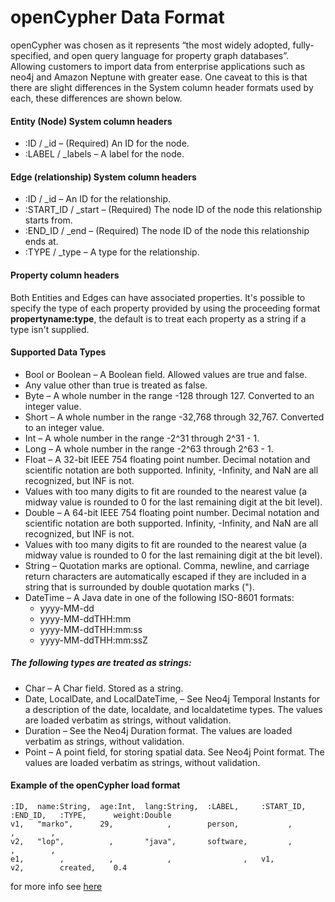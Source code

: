# openCypher Data Format

openCypher was chosen as it represents “the most widely adopted, fully-specified, and open query
language for property graph databases”. Allowing customers to import data from enterprise applications
such as neo4j and Amazon Neptune with greater ease. One caveat to this is that there are slight differences
in the System column header formats used by each, these differences are shown below.
#### Entity (Node) System column headers
- :ID / _id  –   (Required) An ID for the node.
- :LABEL / _labels  –   A label for the node.

#### Edge (relationship) System column headers
- :ID / _id   –   An ID for the relationship.
- :START_ID / _start  –   (Required) The node ID of the node this relationship starts from.
- :END_ID / _end   –   (Required) The node ID of the node this relationship ends at.
- :TYPE / _type   –   A type for the relationship.

#### Property column headers
Both Entities and Edges can have associated properties. It's possible to specify the type of
each property provided by using the proceeding format **propertyname:type**, the default is to
treat each property as a string if a type isn't supplied.

#### Supported Data Types
- Bool or Boolean   –   A Boolean field. Allowed values are true and false.
- Any value other than true is treated as false.
- Byte   –   A whole number in the range -128 through 127. Converted to an integer value.
- Short   –   A whole number in the range -32,768 through 32,767. Converted to an integer value.
- Int   –   A whole number in the range -2^31 through 2^31 - 1.
- Long   –   A whole number in the range -2^63 through 2^63 - 1.
- Float   –   A 32-bit IEEE 754 floating point number. Decimal notation and scientific notation are both supported. Infinity, -Infinity, and NaN are all recognized, but INF is not.
- Values with too many digits to fit are rounded to the nearest value (a midway value is rounded to 0 for the last remaining digit at the bit level).
- Double   –   A 64-bit IEEE 754 floating point number. Decimal notation and scientific notation are both supported. Infinity, -Infinity, and NaN are all recognized, but INF is not.
- Values with too many digits to fit are rounded to the nearest value (a midway value is rounded to 0 for the last remaining digit at the bit level).
- String   –   Quotation marks are optional. Comma, newline, and carriage return characters are automatically escaped if they are included in a string that is surrounded by double quotation marks (").
- DateTime   –   A Java date in one of the following ISO-8601 formats:
    - yyyy-MM-dd
    - yyyy-MM-ddTHH:mm
    - yyyy-MM-ddTHH:mm:ss
    - yyyy-MM-ddTHH:mm:ssZ

##### The following types are treated as strings:
- Char   –   A Char field. Stored as a string.
- Date, LocalDate, and LocalDateTime,   –   See Neo4j Temporal Instants for a description of the date, localdate, and localdatetime types.
  The values are loaded verbatim as strings, without validation.
- Duration   –   See the Neo4j Duration format. The values are loaded verbatim as strings, without validation.
- Point   –   A point field, for storing spatial data. See Neo4j Point format. The values are loaded verbatim as strings, without validation.

#### Example of the openCypher load format
```
:ID,  name:String,  age:Int,  lang:String,  :LABEL,     :START_ID,  :END_ID,   :TYPE,      weight:Double
v1,   "marko",      29,            ,        person,           ,         ,        ,
v2,   "lop",          ,       "java",       software,         ,         ,        ,
e1,        ,          ,            ,                ,   v1,         v2,        created,    0.4
```
for more info see [here](https://docs.aws.amazon.com/neptune/latest/userguide/bulk-load-tutorial-format-opencypher.html) 
